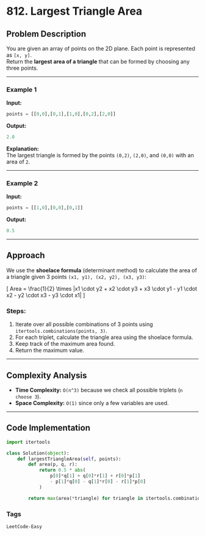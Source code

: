 # 812. Largest Triangle Area

## Problem Description
You are given an array of points on the 2D plane. Each point is represented as `[x, y]`.  
Return the **largest area of a triangle** that can be formed by choosing any three points.

---

### Example 1
**Input:**  
```python
points = [[0,0],[0,1],[1,0],[0,2],[2,0]]
```

**Output:**  
```python
2.0
```

**Explanation:**  
The largest triangle is formed by the points `(0,2)`, `(2,0)`, and `(0,0)` with an area of `2`.

---

### Example 2
**Input:**  
```python
points = [[1,0],[0,0],[0,1]]
```

**Output:**  
```python
0.5
```

---

## Approach
We use the **shoelace formula** (determinant method) to calculate the area of a triangle given 3 points `(x1, y1), (x2, y2), (x3, y3)`:

\[
Area = \frac{1}{2} \times |x1 \cdot y2 + x2 \cdot y3 + x3 \cdot y1 - y1 \cdot x2 - y2 \cdot x3 - y3 \cdot x1|
\]

### Steps:
1. Iterate over all possible combinations of 3 points using `itertools.combinations(points, 3)`.
2. For each triplet, calculate the triangle area using the shoelace formula.
3. Keep track of the maximum area found.
4. Return the maximum value.

---

## Complexity Analysis
- **Time Complexity:** `O(n^3)` because we check all possible triplets (`n choose 3`).  
- **Space Complexity:** `O(1)` since only a few variables are used.  

---

## Code Implementation
```python
import itertools

class Solution(object):
    def largestTriangleArea(self, points):
        def area(p, q, r):
            return 0.5 * abs(
                p[0]*q[1] + q[0]*r[1] + r[0]*p[1]
                - p[1]*q[0] - q[1]*r[0] - r[1]*p[0]
            )

        return max(area(*triangle) for triangle in itertools.combinations(points, 3))
```

### Tags

`LeetCode-Easy`